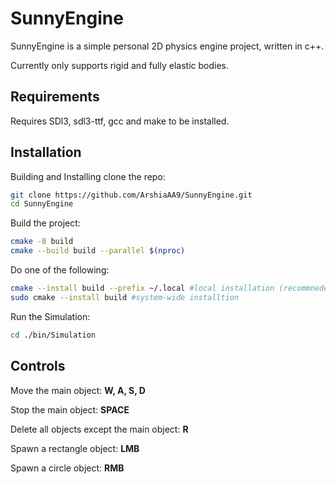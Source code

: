 # SunnyEngine

SunnyEngine is a simple personal 2D physics engine project, written in c++.

Currently only supports rigid and fully elastic bodies.

## Requirements 
Requires SDl3, sdl3-ttf, gcc and make to be installed. 

## Installation

Building and Installing
clone the repo:
```bash
git clone https://github.com/ArshiaAA9/SunnyEngine.git
cd SunnyEngine
```
Build the project:
```bash
cmake -B build
cmake --build build --parallel $(nproc)
```
Do one of the following:
```bash
cmake --install build --prefix ~/.local #local installation (recommneded)
sudo cmake --install build #system-wide installtion
```

Run the Simulation:
```bash
cd ./bin/Simulation
```

## Controls
Move the main object: **W, A, S, D**

Stop the main object: **SPACE**

Delete all objects except the main object: **R**

Spawn a rectangle object: **LMB**

Spawn a circle object: **RMB**
